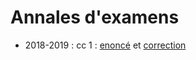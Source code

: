 # Annales d'examens

- 2018-2019 : cc 1 : [enoncé](inge1_algocc1_1018.md) et [correction](corr_inge1_algocc1_1018.md)
